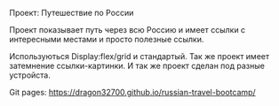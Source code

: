 Проект: Путешествие по России

Проект показывает путь через всю Россию и имеет ссылки с интересными местами и просто полезные ссылки.

Используються Display:flex/grid и стандартый. Так же проект имеет затемнение ссылки-картинки. И так же проект сделан под разные устройста.

Git pages: https://dragon32700.github.io/russian-travel-bootcamp/
